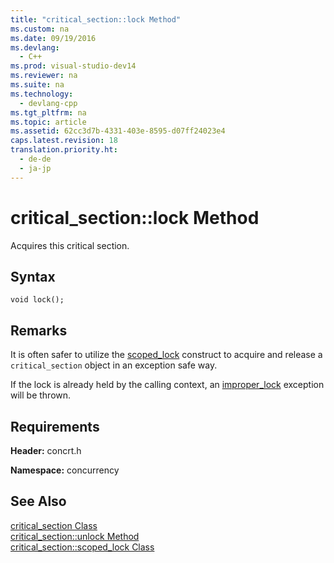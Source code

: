 ```yaml
---
title: "critical_section::lock Method"
ms.custom: na
ms.date: 09/19/2016
ms.devlang: 
  - C++
ms.prod: visual-studio-dev14
ms.reviewer: na
ms.suite: na
ms.technology: 
  - devlang-cpp
ms.tgt_pltfrm: na
ms.topic: article
ms.assetid: 62cc3d7b-4331-403e-8595-d07ff24023e4
caps.latest.revision: 18
translation.priority.ht: 
  - de-de
  - ja-jp
---
```

# critical_section::lock Method
Acquires this critical section.  
  
## Syntax  
  
```  
void lock();  
```  
  
## Remarks  
 It is often safer to utilize the [scoped_lock](../vs140/critical_section--scoped_lock-Class.md) construct to acquire and release a `critical_section` object in an exception safe way.  
  
 If the lock is already held by the calling context, an [improper_lock](../vs140/improper_lock-Class.md) exception will be thrown.  
  
## Requirements  
 **Header:** concrt.h  
  
 **Namespace:** concurrency  
  
## See Also  
 [critical_section Class](../vs140/critical_section-Class.md)   
 [critical_section::unlock Method](../vs140/critical_section--unlock-Method.md)   
 [critical_section::scoped_lock Class](../vs140/critical_section--scoped_lock-Class.md)